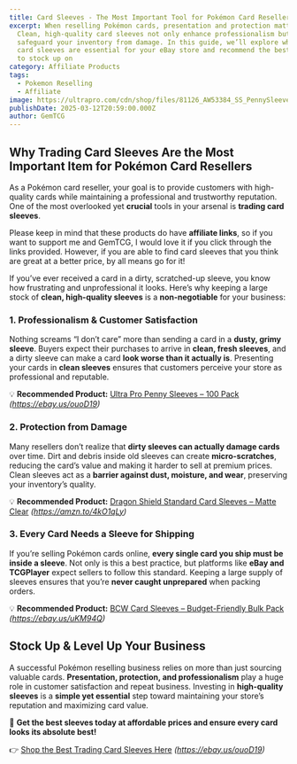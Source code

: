 ```yaml
---
title: Card Sleeves - The Most Important Tool for Pokémon Card Resellers
excerpt: When reselling Pokémon cards, presentation and protection matter.
  Clean, high-quality card sleeves not only enhance professionalism but also
  safeguard your inventory from damage. In this guide, we’ll explore why fresh
  card sleeves are essential for your eBay store and recommend the best options
  to stock up on
category: Affiliate Products
tags:
  - Pokemon Reselling
  - Affiliate
image: https://ultrapro.com/cdn/shop/files/81126_AW53384_SS_PennySleeve.png?v=1719528121&width=1214
publishDate: 2025-03-12T20:59:00.000Z
author: GemTCG
---
```

## Why Trading Card Sleeves Are the Most Important Item for Pokémon Card Resellers

As a Pokémon card reseller, your goal is to provide customers with high-quality cards while maintaining a professional and trustworthy reputation. One of the most overlooked yet **crucial** tools in your arsenal is **trading card sleeves**.

Please keep in mind that these products do have **affiliate links**, so if you want to support me and GemTCG, I would love it if you click through the links provided. However, if you are able to find card sleeves that you think are great at a better price, by all means go for it!

If you’ve ever received a card in a dirty, scratched-up sleeve, you know how frustrating and unprofessional it looks. Here’s why keeping a large stock of **clean, high-quality sleeves** is a **non-negotiable** for your business:

### 1. **Professionalism & Customer Satisfaction**

Nothing screams “I don’t care” more than sending a card in a **dusty, grimy sleeve**. Buyers expect their purchases to arrive in **clean, fresh sleeves**, and a dirty sleeve can make a card **look worse than it actually is**. Presenting your cards in **clean sleeves** ensures that customers perceive your store as professional and reputable.

💡 **Recommended Product:** [Ultra Pro Penny Sleeves – 100 Pack](https://chatgpt.com/c/67d2187d-dd70-8003-8727-2d9de480f68a#) *(https://ebay.us/ouoD19)*

### 2. **Protection from Damage**

Many resellers don’t realize that **dirty sleeves can actually damage cards** over time. Dirt and debris inside old sleeves can create **micro-scratches**, reducing the card’s value and making it harder to sell at premium prices. Clean sleeves act as a **barrier against dust, moisture, and wear**, preserving your inventory’s quality.

💡 **Recommended Product:** [Dragon Shield Standard Card Sleeves – Matte Clear](https://chatgpt.com/c/67d2187d-dd70-8003-8727-2d9de480f68a#) *(https://amzn.to/4kO1qLy)*

### 3. **Every Card Needs a Sleeve for Shipping**

If you’re selling Pokémon cards online, **every single card you ship must be inside a sleeve**. Not only is this a best practice, but platforms like **eBay and TCGPlayer** expect sellers to follow this standard. Keeping a large supply of sleeves ensures that you’re **never caught unprepared** when packing orders.

💡 **Recommended Product:** [BCW Card Sleeves – Budget-Friendly Bulk Pack](https://chatgpt.com/c/67d2187d-dd70-8003-8727-2d9de480f68a#) *(https://ebay.us/uKM94Q)*

## Stock Up & Level Up Your Business

A successful Pokémon reselling business relies on more than just sourcing valuable cards. **Presentation, protection, and professionalism** play a huge role in customer satisfaction and repeat business. Investing in **high-quality sleeves** is a **simple yet essential** step toward maintaining your store’s reputation and maximizing card value.

🚀 **Get the best sleeves today at affordable prices and ensure every card looks its absolute best!**

👉 [Shop the Best Trading Card Sleeves Here](https://chatgpt.com/c/67d2187d-dd70-8003-8727-2d9de480f68a#) *(https://ebay.us/ouoD19)*
